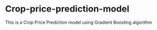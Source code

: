 # Crop-price-prediction-model
This is a Crop Price Prediction model using Gradient Boosting algorithm
